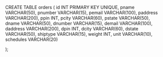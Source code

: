 CREATE TABLE orders (
   id INT PRIMARY KEY UNIQUE,
   pname VARCHAR(50),
   pnumber VARCHAR(15),
   pemail VARCHAR(100),
   paddress VARCHAR(200),
   ppin INT,
   pcity VARCHAR(60),
   pstate VARCHAR(50),
	dname VARCHAR(50),
   dnumber VARCHAR(15),
   demail VARCHAR(100),
   daddress VARCHAR(200),
   dpin INT,
   dcity VARCHAR(60),
   dstate VARCHAR(50),
   shiptype VARCHAR(15),
   weight INT,
   unit VARCHAR(10),
   schedules VARCHAR(20)
   
);